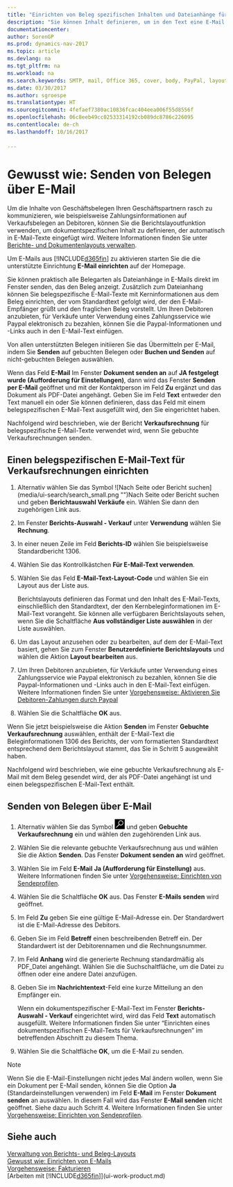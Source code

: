```yaml
---
title: "Einrichten von Beleg spezifischen Inhalten und Dateianhänge für E-Mails"
description: "Sie können Inhalt definieren, um in den Text eine E-Mail beispielsweise ein Paypal-Link einzufügen. Bestellanforderungen können auch Belege an eine E-Mail-Nachricht angehängt werden."
documentationcenter: 
author: SorenGP
ms.prod: dynamics-nav-2017
ms.topic: article
ms.devlang: na
ms.tgt_pltfrm: na
ms.workload: na
ms.search.keywords: SMTP, mail, Office 365, cover, body, PayPal, layout
ms.date: 03/30/2017
ms.author: sgroespe
ms.translationtype: HT
ms.sourcegitcommit: 4fefaef7380ac10836fcac404eea006f55d8556f
ms.openlocfilehash: 06c8eeb49cc02533314192cb089dc8786c226095
ms.contentlocale: de-ch
ms.lasthandoff: 10/16/2017

---
```

# <a name="how-to-send-documents-by-email"></a>Gewusst wie: Senden von Belegen über E-Mail
Um die Inhalte von Geschäftsbelegen Ihren Geschäftspartnern rasch zu kommunizieren, wie beispielsweise Zahlungsinformationen auf Verkaufsbelegen an Debitoren, können Sie die Berichtslayoutfunktion verwenden, um dokumentspezifischen Inhalt zu definieren, der automatisch in E-Mail-Texte eingefügt wird. Weitere Informationen finden Sie unter [Berichte- und Dokumentenlayouts verwalten](ui-manage-report-layouts.md).

Um E-Mails aus [!INCLUDE[d365fin](includes/d365fin_md.md)] zu aktivieren starten Sie die die unterstützte Einrichtung **E-Mail einrichten** auf der Homepage.

Sie können praktisch alle Belegarten als Dateianhänge in E-Mails direkt im Fenster senden, das den Beleg anzeigt. Zusätzlich zum Dateianhang können Sie belegspezifische E-Mail-Texte mit Kerninformationen aus dem Beleg einrichten, der vom Standardtext gefolgt wird, der den E-Mail-Empfänger grüßt und den fraglichen Beleg vorstellt. Um Ihren Debitoren anzubieten, für Verkäufe unter Verwendung eines Zahlungsservice wie Paypal elektronisch zu bezahlen, können Sie die Paypal-Informationen und -Links auch in den E-Mail-Text einfügen.

Von allen unterstützten Belegen initiieren Sie das Übermitteln per E-Mail, indem Sie **Senden** auf gebuchten Belegen oder **Buchen und Senden** auf nicht-gebuchten Belegen auswählen.

Wenn das Feld **E-Mail** Im Fenster **Dokument senden an** auf **JA festgelegt wurde (Aufforderung für Einstellungen)**, dann wird das Fenster **Senden per E-Mail** geöffnet und mit der Kontaktperson im Feld **Zu** ergänzt und das Dokument als PDF-Datei angehängt. Geben Sie im Feld **Text** entweder den Text manuell ein oder Sie können definieren, dass das Feld mit einem belegspezifischen E-Mail-Text ausgefüllt wird, den Sie eingerichtet haben.

Nachfolgend wird beschrieben, wie der Bericht **Verkaufsrechnung** für belegspezifische E-Mail-Texte verwendet wird, wenn Sie gebuchte Verkaufsrechnungen senden.

## <a name="to-set-up-a-document-specific-email-body-for-sales-invoices"></a>Einen belegspezifischen E-Mail-Text für Verkaufsrechnungen einrichten
1. Alternativ wählen Sie das Symbol ![Nach Seite oder Bericht suchen] (media/ui-search/search_small.png "")Nach Seite oder Bericht suchen und geben **Berichtauswahl Verkäufe** ein. Wählen Sie dann den zugehörigen Link aus.
2. Im Fenster **Berichts-Auswahl - Verkauf** unter **Verwendung** wählen Sie **Rechnung**.
3. In einer neuen Zeile im Feld **Berichts-ID** wählen Sie beispielsweise Standardbericht 1306.
4. Wählen Sie das Kontrollkästchen **Für E-Mail-Text verwenden**.
5. Wählen Sie das Feld **E-Mail-Text-Layout-Code** und wählen Sie ein Layout aus der Liste aus.

    Berichtslayouts definieren das Format und den Inhalt des E-Mail-Texts, einschließlich den Standardtext, der den Kernbeleginformationen im E-Mail-Text vorangeht. Sie können alle verfügbaren Berichtslayouts sehen, wenn Sie die Schaltfläche **Aus vollständiger Liste auswählen** in der Liste auswählen.
6. Um das Layout anzusehen oder zu bearbeiten, auf dem der E-Mail-Text basiert, gehen Sie zum Fenster **Benutzerdefinierte Berichtslayouts** und wählen die Aktion **Layout bearbeiten** aus.
7. Um Ihren Debitoren anzubieten, für Verkäufe unter Verwendung eines Zahlungsservice wie Paypal elektronisch zu bezahlen, können Sie die Paypal-Informationen und -Links auch in den E-Mail-Text einfügen. Weitere Informationen finden Sie unter [Vorgehensweise: Aktivieren Sie Debitoren-Zahlungen durch Paypal](sales-how-enable-payment-service-extensions.md)
8. Wählen Sie die Schaltfläche **OK** aus.

Wenn Sie jetzt beispielsweise die Aktion **Senden** im Fenster **Gebuchte Verkaufsrechnung** auswählen, enthält der E-Mail-Text die Beleginformationen 1306 des Berichts, der vom formatierten Standardtext entsprechend dem Berichtslayout stammt, das Sie in Schritt 5 ausgewählt haben.

Nachfolgend wird beschrieben, wie eine gebuchte Verkaufsrechnung als E-Mail mit dem Beleg gesendet wird, der als PDF-Datei angehängt ist und einen belegspezifischen E-Mail-Text enthält.

## <a name="to-send-documents-by-email"></a>Senden von Belegen über E-Mail
1. Alternativ wählen Sie das Symbol ![Nach Seite oder Bericht suchen](media/ui-search/search_small.png "Nach Seite oder Bericht suchen") und geben **Gebuchte Verkaufsrechnung** ein und wählen den zugehörenden Link aus.
2. Wählen Sie die relevante gebuchte Verkaufsrechnung aus und wählen Sie die Aktion **Senden**. Das Fenster **Dokument senden an** wird geöffnet.
3. Wählen Sie im Feld **E-Mail** **Ja (Aufforderung für Einstellung)** aus. Weitere Informationen finden Sie unter [Vorgehensweise: Einrichten von Sendeprofilen](sales-how-setup-document-send-profiles.md).
4. Wählen Sie die Schaltfläche **OK** aus. Das Fenster **E-Mails senden** wird geöffnet.
5. Im Feld **Zu** geben Sie eine gültige E-Mail-Adresse ein. Der Standardwert ist die E-Mail-Adresse des Debitors.
6. Geben Sie im Feld **Betreff** einen beschreibenden Betreff ein. Der Standardwert ist der Debitorennamen und die Rechnungsnummer.
7. Im Feld **Anhang** wird die generierte Rechnung standardmäßig als PDF_Datei angehängt. Wählen Sie die Suchschaltfläche, um die Datei zu öffnen oder eine andere Datei anzufügen.
8. Geben Sie im **Nachrichtentext**-Feld eine kurze Mitteilung an den Empfänger ein.

    Wenn ein dokumentspezifischer E-Mail-Text im Fenster **Berichts-Auswahl - Verkauf** eingerichtet wird, wird das Feld **Text** automatisch ausgefüllt. Weitere Informationen finden Sie unter “Einrichten eines dokumentspezifischen E-Mail-Texts für Verkaufsrechnungen” im betreffenden Abschnitt zu diesem Thema.
9. Wählen Sie die Schaltfläche **OK**, um die E-Mail zu senden.

> [!NOTE]  
>   Wenn Sie die E-Mail-Einstellungen nicht jedes Mal ändern wollen, wenn Sie ein Dokument per E-Mail senden, können Sie die Option **Ja** (Standardeinstellungen verwenden) im Feld **E-Mail** im Fenster **Dokument senden** an auswählen. In diesem Fall wird das Fenster **E-Mail senden** nicht geöffnet. Siehe dazu auch Schritt 4. Weitere Informationen finden Sie unter [Vorgehensweise: Einrichten von Sendeprofilen](sales-how-setup-document-send-profiles.md).

## <a name="see-also"></a>Siehe auch
[Verwaltung von Berichts- und Beleg-Layouts](ui-manage-report-layouts.md)  
[Gewusst wie: Einrichten von E-Mails](madeira-how-setup-email.md)  
[Vorgehensweise: Fakturieren](sales-how-invoice-sales.md)  
[Arbeiten mit [!INCLUDE[d365fin](includes/d365fin_md.md)]](ui-work-product.md)


